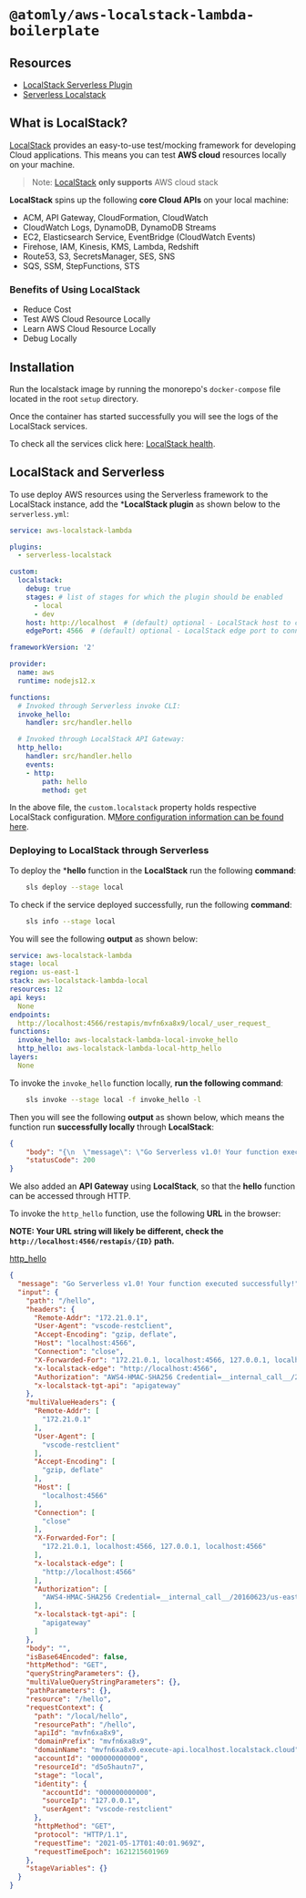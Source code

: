 # `@atomly/aws-localstack-lambda-boilerplate`

## Resources

- [LocalStack Serverless Plugin](https://github.com/localstack/serverless-localstack)
- [Serverless Localstack](https://www.serverless.com/plugins/serverless-localstack)

## What is LocalStack?

[LocalStack](https://github.com/localstack/localstack) provides an easy-to-use test/mocking framework for developing Cloud applications. This means you can test **AWS cloud** resources locally on your machine.

> Note: [LocalStack](https://github.com/localstack/localstack) **only supports** AWS cloud stack

**LocalStack** spins up the following **core Cloud APIs** on your local machine:

- ACM, API Gateway, CloudFormation, CloudWatch
- CloudWatch Logs, DynamoDB, DynamoDB Streams
- EC2, Elasticsearch Service, EventBridge (CloudWatch Events)
- Firehose, IAM, Kinesis, KMS, Lambda, Redshift
- Route53, S3, SecretsManager, SES, SNS
- SQS, SSM, StepFunctions, STS

### Benefits of Using LocalStack

- Reduce Cost
- Test AWS Cloud Resource Locally
- Learn AWS Cloud Resource Locally
- Debug Locally

## Installation

Run the localstack image by running the monorepo's `docker-compose` file located in the root `setup` directory.

Once the container has started successfully you will see the logs of the LocalStack services.

To check all the services click here: [LocalStack health](http://localhost:4566/health).

## LocalStack and Serverless

To use deploy AWS resources using the Serverless framework to the LocalStack instance, add the ***LocalStack plugin** as shown below to the `serverless.yml`:

```yml
service: aws-localstack-lambda

plugins:
  - serverless-localstack

custom:
  localstack:
    debug: true
    stages: # list of stages for which the plugin should be enabled
      - local
      - dev
    host: http://localhost  # (default) optional - LocalStack host to connect to
    edgePort: 4566  # (default) optional - LocalStack edge port to connect to

frameworkVersion: '2'

provider:
  name: aws
  runtime: nodejs12.x

functions:
  # Invoked through Serverless invoke CLI:
  invoke_hello:
    handler: src/handler.hello

  # Invoked through LocalStack API Gateway:
  http_hello:
    handler: src/handler.hello
    events:
    - http:
        path: hello
        method: get
```

In the above file, the `custom.localstack` property holds respective LocalStack configuration. M[More configuration information can be found here](https://github.com/localstack/serverless-localstack).

### Deploying to LocalStack through Serverless

To deploy the ***hello** function in the **LocalStack** run the following **command**:

```bash
    sls deploy --stage local
```

To check if the service deployed successfully, run the following **command**:

```bash
    sls info --stage local
```

You will see the following **output** as shown below:

```yaml
service: aws-localstack-lambda
stage: local
region: us-east-1
stack: aws-localstack-lambda-local
resources: 12
api keys:
  None
endpoints:
  http://localhost:4566/restapis/mvfn6xa8x9/local/_user_request_
functions:
  invoke_hello: aws-localstack-lambda-local-invoke_hello
  http_hello: aws-localstack-lambda-local-http_hello   
layers:
  None
```

To invoke the `invoke_hello` function locally, **run the following command**:

```bash
    sls invoke --stage local -f invoke_hello -l
```

Then you will see the following **output** as shown below, which means the function run **successfully locally** through **LocalStack**:

```json
{
    "body": "{\n  \"message\": \"Go Serverless v1.0! Your function executed successfully!\",\n  \"input\": {}\n}",
    "statusCode": 200
}
```

We also added an **API Gateway** using **LocalStack**, so that the **hello** function can be accessed through HTTP.

To invoke the `http_hello` function, use the following **URL** in the browser:

**NOTE: Your URL string will likely be different, check the `http://localhost:4566/restapis/{ID}` path.**

[http_hello](http://localhost:4566/restapis/mvfn6xa8x9/local/_user_request_/hello)

```json
{
  "message": "Go Serverless v1.0! Your function executed successfully!",
  "input": {
    "path": "/hello",
    "headers": {
      "Remote-Addr": "172.21.0.1",
      "User-Agent": "vscode-restclient",
      "Accept-Encoding": "gzip, deflate",
      "Host": "localhost:4566",
      "Connection": "close",
      "X-Forwarded-For": "172.21.0.1, localhost:4566, 127.0.0.1, localhost:4566",
      "x-localstack-edge": "http://localhost:4566",
      "Authorization": "AWS4-HMAC-SHA256 Credential=__internal_call__/20160623/us-east-1/apigateway/aws4_request, SignedHeaders=content-type;host;x-amz-date;x-amz-target, Signature=1234",
      "x-localstack-tgt-api": "apigateway"
    },
    "multiValueHeaders": {
      "Remote-Addr": [
        "172.21.0.1"
      ],
      "User-Agent": [
        "vscode-restclient"
      ],
      "Accept-Encoding": [
        "gzip, deflate"
      ],
      "Host": [
        "localhost:4566"
      ],
      "Connection": [
        "close"
      ],
      "X-Forwarded-For": [
        "172.21.0.1, localhost:4566, 127.0.0.1, localhost:4566"
      ],
      "x-localstack-edge": [
        "http://localhost:4566"
      ],
      "Authorization": [
        "AWS4-HMAC-SHA256 Credential=__internal_call__/20160623/us-east-1/apigateway/aws4_request, SignedHeaders=content-type;host;x-amz-date;x-amz-target, Signature=1234"
      ],
      "x-localstack-tgt-api": [
        "apigateway"
      ]
    },
    "body": "",
    "isBase64Encoded": false,
    "httpMethod": "GET",
    "queryStringParameters": {},
    "multiValueQueryStringParameters": {},
    "pathParameters": {},
    "resource": "/hello",
    "requestContext": {
      "path": "/local/hello",
      "resourcePath": "/hello",
      "apiId": "mvfn6xa8x9",
      "domainPrefix": "mvfn6xa8x9",
      "domainName": "mvfn6xa8x9.execute-api.localhost.localstack.cloud",
      "accountId": "000000000000",
      "resourceId": "d5o5hautn7",
      "stage": "local",
      "identity": {
        "accountId": "000000000000",
        "sourceIp": "127.0.0.1",
        "userAgent": "vscode-restclient"
      },
      "httpMethod": "GET",
      "protocol": "HTTP/1.1",
      "requestTime": "2021-05-17T01:40:01.969Z",
      "requestTimeEpoch": 1621215601969
    },
    "stageVariables": {}
  }
}
```
